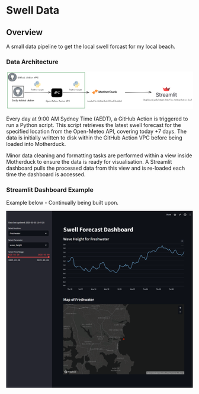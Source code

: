 # Swell Data

## Overview

A small data pipeline to get the local swell forcast for my local beach.

### Data Architecture

![Architecture](./images/architecture.png)

Every day at 9:00 AM Sydney Time (AEDT), a GitHub Action is triggered to run a Python script. This script retrieves the latest swell forecast for the specified location from the Open-Meteo API, covering today +7 days. The data is initially written to disk within the GitHub Action VPC before being loaded into Motherduck.

Minor data cleaning and formatting tasks are performed within a view inside Motherduck to ensure the data is ready for visualisation. A Streamlit dashboard pulls the processed data from this view and is re-loaded each time the dashboard is accessed.

### Streamlit Dashboard Example

Example below - Continually being built upon.

![Dashboard](./images/dashboard_screengrab.png)




